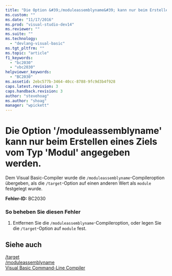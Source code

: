 ```yaml
---
title: "Die Option &#39;/moduleassemblyname&#39; kann nur beim Erstellen eines Ziels vom Typ &#39;Modul&#39; angegeben werden. | Microsoft Docs"
ms.custom: ""
ms.date: "11/17/2016"
ms.prod: "visual-studio-dev14"
ms.reviewer: ""
ms.suite: ""
ms.technology: 
  - "devlang-visual-basic"
ms.tgt_pltfrm: ""
ms.topic: "article"
f1_keywords: 
  - "bc2030"
  - "vbc2030"
helpviewer_keywords: 
  - "BC2030"
ms.assetid: 2ebc577b-3464-40cc-8788-9fc9d3b4f928
caps.latest.revision: 3
caps.handback.revision: 3
author: "stevehoag"
ms.author: "shoag"
manager: "wpickett"
---
```

# Die Option &#39;/moduleassemblyname&#39; kann nur beim Erstellen eines Ziels vom Typ &#39;Modul&#39; angegeben werden.
Dem Visual Basic\-Compiler wurde die `/moduleassemblyname`\-Compileroption übergeben, als die `/target`\-Option auf einen anderen Wert als `module` festgelegt wurde.  
  
 **Fehler\-ID:** BC2030  
  
### So beheben Sie diesen Fehler  
  
1.  Entfernen Sie die `/moduleassemblyname`\-Compileroption, oder legen Sie die `/target`\-Option auf `module` fest.  
  
## Siehe auch  
 [\/target](../../visual-basic/reference/command-line-compiler/target.md)   
 [\/moduleassemblyname](../../visual-basic/reference/command-line-compiler/moduleassemblyname.md)   
 [Visual Basic Command\-Line Compiler](../../visual-basic/reference/command-line-compiler/index.md)